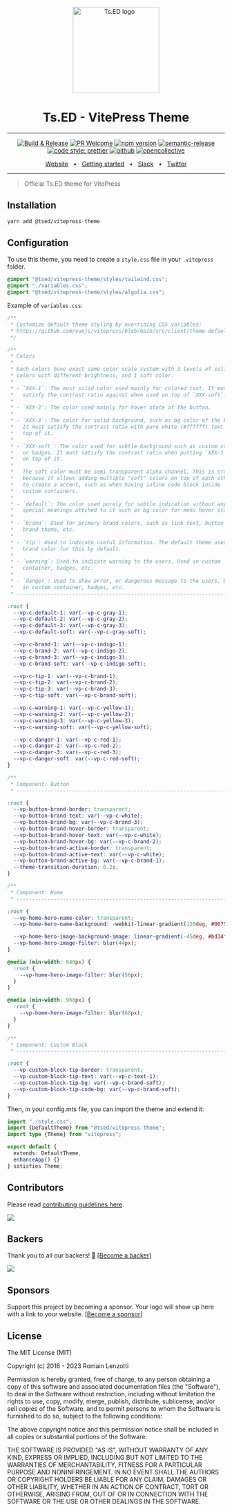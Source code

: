 <p style="text-align: center" align="center">
 <a href="https://tsed.io" target="_blank"><img src="https://tsed.io/tsed-og.png" width="200" alt="Ts.ED logo"/></a>
</p>

<div align="center">
   <h1>Ts.ED - VitePress Theme</h1>
   <hr />

[![Build & Release](https://github.com/tsedio/tsed/workflows/Build%20&%20Release/badge.svg)](https://github.com/tsedio/tsed-website/actions?query=workflow%3A%22Build+%26+website%22)
[![PR Welcome](https://img.shields.io/badge/PRs-welcome-brightgreen.svg)](https://github.com/tsedio/tsed-website/blob/master/CONTRIBUTING.md)
[![npm version](https://badge.fury.io/js/%40tsed%2Fcommon.svg)](https://badge.fury.io/js/%40tsed%2Fvitepress-theme)
[![semantic-release](https://img.shields.io/badge/%20%20%F0%9F%93%A6%F0%9F%9A%80-semantic--release-e10079.svg)](https://github.com/semantic-release/semantic-release)
[![code style: prettier](https://img.shields.io/badge/code_style-prettier-ff69b4.svg?style=flat-square)](https://github.com/prettier/prettier)
[![github](https://img.shields.io/static/v1?label=Github%20sponsor&message=%E2%9D%A4&logo=GitHub&color=%23fe8e86)](https://github.com/sponsors/romakita)
[![opencollective](https://img.shields.io/static/v1?label=OpenCollective%20sponsor&message=%E2%9D%A4&logo=OpenCollective&color=%23fe8e86)](https://opencollective.com/tsed)

</div>

<div align="center">
  <a href="https://tsed.io/">Website</a>
  <span>&nbsp;&nbsp;•&nbsp;&nbsp;</span>
  <a href="https://tsed.io/getting-started/">Getting started</a>
  <span>&nbsp;&nbsp;•&nbsp;&nbsp;</span>
  <a href="https://api.tsed.io/rest/slack/tsedio/tsed">Slack</a>
  <span>&nbsp;&nbsp;•&nbsp;&nbsp;</span>
  <a href="https://twitter.com/TsED_io">Twitter</a>
</div>

<hr />

> Official Ts.ED theme for VitePress

## Installation

```sh
yarn add @tsed/vitepress-theme
```

## Configuration

To use this theme, you need to create a `style.css` file in your `.vitepress` folder.

```css
@import "@tsed/vitepress-theme/styles/tailwind.css";
@import "./variables.css";
@import "@tsed/vitepress-theme/styles/algolia.css";
```

Example of `variables.css`:

```css
/**
 * Customize default theme styling by overriding CSS variables:
 * https://github.com/vuejs/vitepress/blob/main/src/client/theme-default/styles/vars.css
 */

/**
 * Colors
 *
 * Each colors have exact same color scale system with 3 levels of solid
 * colors with different brightness, and 1 soft color.
 *
 * - `XXX-1`: The most solid color used mainly for colored text. It must
 *   satisfy the contrast ratio against when used on top of `XXX-soft`.
 *
 * - `XXX-2`: The color used mainly for hover state of the button.
 *
 * - `XXX-3`: The color for solid background, such as bg color of the button.
 *   It must satisfy the contrast ratio with pure white (#ffffff) text on
 *   top of it.
 *
 * - `XXX-soft`: The color used for subtle background such as custom container
 *   or badges. It must satisfy the contrast ratio when putting `XXX-1` colors
 *   on top of it.
 *
 *   The soft color must be semi transparent alpha channel. This is crucial
 *   because it allows adding multiple "soft" colors on top of each other
 *   to create a accent, such as when having inline code block inside
 *   custom containers.
 *
 * - `default`: The color used purely for subtle indication without any
 *   special meanings attched to it such as bg color for menu hover state.
 *
 * - `brand`: Used for primary brand colors, such as link text, button with
 *   brand theme, etc.
 *
 * - `tip`: Used to indicate useful information. The default theme uses the
 *   brand color for this by default.
 *
 * - `warning`: Used to indicate warning to the users. Used in custom
 *   container, badges, etc.
 *
 * - `danger`: Used to show error, or dangerous message to the users. Used
 *   in custom container, badges, etc.
 * -------------------------------------------------------------------------- */

:root {
  --vp-c-default-1: var(--vp-c-gray-1);
  --vp-c-default-2: var(--vp-c-gray-2);
  --vp-c-default-3: var(--vp-c-gray-3);
  --vp-c-default-soft: var(--vp-c-gray-soft);

  --vp-c-brand-1: var(--vp-c-indigo-1);
  --vp-c-brand-2: var(--vp-c-indigo-2);
  --vp-c-brand-3: var(--vp-c-indigo-3);
  --vp-c-brand-soft: var(--vp-c-indigo-soft);

  --vp-c-tip-1: var(--vp-c-brand-1);
  --vp-c-tip-2: var(--vp-c-brand-2);
  --vp-c-tip-3: var(--vp-c-brand-3);
  --vp-c-tip-soft: var(--vp-c-brand-soft);

  --vp-c-warning-1: var(--vp-c-yellow-1);
  --vp-c-warning-2: var(--vp-c-yellow-2);
  --vp-c-warning-3: var(--vp-c-yellow-3);
  --vp-c-warning-soft: var(--vp-c-yellow-soft);

  --vp-c-danger-1: var(--vp-c-red-1);
  --vp-c-danger-2: var(--vp-c-red-2);
  --vp-c-danger-3: var(--vp-c-red-3);
  --vp-c-danger-soft: var(--vp-c-red-soft);
}

/**
 * Component: Button
 * -------------------------------------------------------------------------- */

:root {
  --vp-button-brand-border: transparent;
  --vp-button-brand-text: var(--vp-c-white);
  --vp-button-brand-bg: var(--vp-c-brand-3);
  --vp-button-brand-hover-border: transparent;
  --vp-button-brand-hover-text: var(--vp-c-white);
  --vp-button-brand-hover-bg: var(--vp-c-brand-2);
  --vp-button-brand-active-border: transparent;
  --vp-button-brand-active-text: var(--vp-c-white);
  --vp-button-brand-active-bg: var(--vp-c-brand-1);
  --theme-transition-duration: 0.2s;
}

/**
 * Component: Home
 * -------------------------------------------------------------------------- */

:root {
  --vp-home-hero-name-color: transparent;
  --vp-home-hero-name-background: -webkit-linear-gradient(120deg, #0075db 30%, #41d1ff);

  --vp-home-hero-image-background-image: linear-gradient(-45deg, #bd34fe 50%, #47caff 50%);
  --vp-home-hero-image-filter: blur(44px);
}

@media (min-width: 640px) {
  :root {
    --vp-home-hero-image-filter: blur(56px);
  }
}

@media (min-width: 960px) {
  :root {
    --vp-home-hero-image-filter: blur(68px);
  }
}

/**
 * Component: Custom Block
 * -------------------------------------------------------------------------- */

:root {
  --vp-custom-block-tip-border: transparent;
  --vp-custom-block-tip-text: var(--vp-c-text-1);
  --vp-custom-block-tip-bg: var(--vp-c-brand-soft);
  --vp-custom-block-tip-code-bg: var(--vp-c-brand-soft);
}
```
Then, in your config.mts file, you can import the theme and extend it:

```ts
import "./style.css";
import {DefaultTheme} from "@tsed/vitepress-theme";
import type {Theme} from "vitepress";

export default {
  extends: DefaultTheme,
  enhanceApp() {}
} satisfies Theme;
```

## Contributors

Please read [contributing guidelines here](https://github.com/tsedio/tsed-website/CONTRIBUTING.md).

<a href="https://github.com/tsedio/tsed/graphs/contributors"><img src="https://opencollective.com/tsed/contributors.svg?width=890" /></a>

## Backers

Thank you to all our backers! 🙏 [[Become a backer](https://opencollective.com/tsed#backer)]

<a href="https://opencollective.com/tsed#backers" target="_blank"><img src="https://opencollective.com/tsed/tiers/backer.svg?width=890"></a>

## Sponsors

Support this project by becoming a sponsor. Your logo will show up here with a link to your website. [[Become a sponsor](https://opencollective.com/tsed#sponsor)]

## License

The MIT License (MIT)

Copyright (c) 2016 - 2023 Romain Lenzotti

Permission is hereby granted, free of charge, to any person obtaining a copy of this software and associated documentation files (the "Software"), to deal in the Software without restriction, including without limitation the rights to use, copy, modify, merge, publish, distribute, sublicense, and/or sell copies of the Software, and to permit persons to whom the Software is furnished to do so, subject to the following conditions:

The above copyright notice and this permission notice shall be included in all copies or substantial portions of the Software.

THE SOFTWARE IS PROVIDED "AS IS", WITHOUT WARRANTY OF ANY KIND, EXPRESS OR IMPLIED, INCLUDING BUT NOT LIMITED TO THE WARRANTIES OF MERCHANTABILITY, FITNESS FOR A PARTICULAR PURPOSE AND NONINFRINGEMENT. IN NO EVENT SHALL THE AUTHORS OR COPYRIGHT HOLDERS BE LIABLE FOR ANY CLAIM, DAMAGES OR OTHER LIABILITY, WHETHER IN AN ACTION OF CONTRACT, TORT OR OTHERWISE, ARISING FROM, OUT OF OR IN CONNECTION WITH THE SOFTWARE OR THE USE OR OTHER DEALINGS IN THE SOFTWARE.
